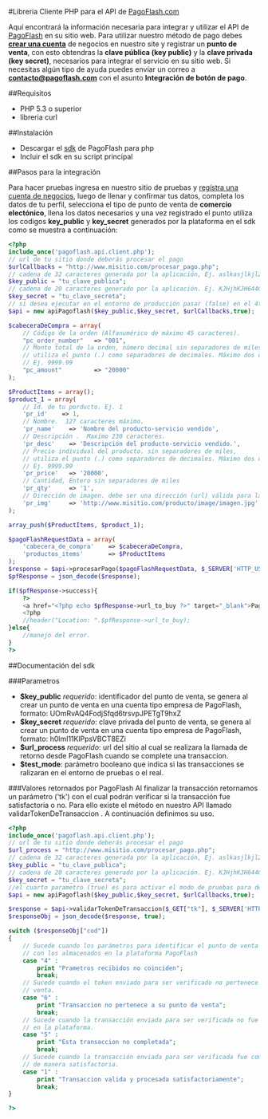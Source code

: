 #Libreria Cliente PHP para el API de [PagoFlash.com](http://pagoflash.com)

Aquí encontrará la información necesaria para integrar y utilizar el API de [PagoFlash](http://pagoflash.com) en su sitio web. Para utilizar nuestro método de pago debes **[crear una cuenta](https://app.pagoflash.com/profile/account_selection)** de negocios en nuestro site y registrar un **punto de venta**, con esto obtendras la **clave pública (key public)** y la **clave privada (key secret)**, necesarios para integrar el servicio en su sitio web. Si necesitas algún tipo de ayuda puedes envíar un correo a **contacto@pagoflash.com** con el asunto **Integración de botón de pago**.

##Requisitos
- PHP 5.3 o superior
- libreria curl

##Instalación

- Descargar el [sdk](https://raw.githubusercontent.com/PagoFlash/pagoflash-sdk/master/pagoflash.api.client.php) de PagoFlash para php
- Incluir el sdk en su script principal

##Pasos para la integración

Para hacer pruebas ingresa en nuestro sitio de pruebas y [regístra una cuenta de negocios](http://app-test.pagoflash.com/user/business.html), luego de llenar y confirmar tus datos, completa los datos de tu perfil, selecciona el tipo de punto de venta de **comercio electónico**, llena los datos necesarios y una vez registrado el punto utiliza los codigos **key_public** y **key_secret** generados por la plataforma en el sdk como se muestra a continuación:

```php
<?php
include_once('pagoflash.api.client.php');
// url de tu sitio donde deberás procesar el pago
$urlCallbacks = "http://www.misitio.com/procesar_pago.php";
// cadena de 32 caracteres generada por la aplicación, Ej. aslkasjlkjl2LKLKjkjdkjkljlk&as87
$key_public = "tu_clave_publica";
// cadena de 20 caracteres generado por la aplicación. Ej. KJHjhKJH644GGr769jjh
$key_secret = "tu_clave_secreta";
// si desea ejecutar en el entorno de producción pasar (false) en el 4to parametro
$api = new apiPagoflash($key_public,$key_secret, $urlCallbacks,true);

$cabeceraDeCompra = array(
    // Código de la orden (Alfanumérico de máximo 45 caracteres).
    "pc_order_number"   => "001", 
    // Monto total de la orden, número decimal sin separadores de miles, 
    // utiliza el punto (.) como separadores de decimales. Máximo dos decimales
    // Ej. 9999.99
    "pc_amount"         => "20000" 
);

$ProductItems = array();
$product_1 = array(
    // Id. de tu porducto. Ej. 1
    'pr_id'    => 1,
    // Nombre.  127 caracteres máximo.
    'pr_name'    => 'Nombre del producto-servicio vendido', 
    // Descripción .  Maximo 230 caracteres.
    'pr_desc'    => 'Descripción del producto-servicio vendido.', 
    // Precio individual del producto. sin separadores de miles, 
    // utiliza el punto (.) como separadores de decimales. Máximo dos decimales
    // Ej. 9999.99
    'pr_price'   => '20000',
    // Cantidad, Entero sin separadores de miles  
    'pr_qty'     => '1', 
    // Dirección de imagen. debe ser una dirección (url) válida para la imagen.
    'pr_img'     => 'http://www.misitio.com/producto/image/imagen.jpg', 
);

array_push($ProductItems, $product_1);

$pagoFlashRequestData = array(
    'cabecera_de_compra'    => $cabeceraDeCompra, 
    'productos_items'       => $ProductItems
);
$response = $api->procesarPago($pagoFlashRequestData, $_SERVER['HTTP_USER_AGENT']);
$pfResponse = json_decode($response);

if($pfResponse->success){
    ?>
    <a href="<?php echo $pfResponse->url_to_buy ?>" target="_blank">Pagar</a>
    <?php
    //header("Location: ".$pfResponse->url_to_buy);
}else{
    //manejo del error.
}
?>
```
    
##Documentación del sdk

###Parametros

- **$key_public** *requerido*: identificador del punto de venta, se genera al crear un punto de venta en una cuenta tipo empresa de PagoFlash, formato: UOmRvAQ4FodjSfqd6trsvpJPETgT9hxZ 
- **$key_secret** *requerido*: clave privada del punto de venta, se genera al crear un punto de venta en una cuenta tipo empresa de PagoFlash, formato: h0lmI11KlPpsVBCT8EZi
- **$url_process** *requerido*: url del sitio al cual se realizara la llamada de retorno desde PagoFlash cuando se complete una transaccion.
- **$test_mode**: parámetro booleano que indica si las transacciones se ralizaran en el entorno de pruebas o el real.

###Valores retornados por PagoFlash
Al finalizar la transacción retornamos un parámetro ('tk') con el cual podrán verificar si la transacción fue satisfactoria o no. Para ello existe el método en nuestro API llamado validarTokenDeTransaccion . A continuación definimos su uso.
```php
<?php
include_once('pagoflash.api.client.php');
// url de tu sitio donde deberás procesar el pago
$url_process = "http://www.misitio.com/procesar_pago.php";
// cadena de 32 caracteres generada por la aplicación, Ej. aslkasjlkjl2LKLKjkjdkjkljlk&as87
$key_public = "tu_clave_publica";
// cadena de 20 caracteres generado por la aplicación. Ej. KJHjhKJH644GGr769jjh
$key_secret = "tu_clave_secreta"; 
//el cuarto parametro (true) es para activar el modo de pruebas para desactivar colocar en **false**
$api = new apiPagoflash($key_public,$key_secret, $urlCallbacks,true);

$response = $api->validarTokenDeTransaccion($_GET["tk"], $_SERVER['HTTP_USER_AGENT']);
$responseObj = json_decode($response, true);

switch ($responseObj["cod"])
{
    // Sucede cuando los parámetros para identificar el punto de venta no coinciden 
    // con los almacenados en la plataforma PagoFlash
    case "4" : 
        print "Prametros recibidos no coinciden"; 
        break;
    // Sucede cuando el token enviado para ser verificado no pertenece al punto de 
    // venta.
    case "6" : 
        print "Transaccion no pertenece a su punto de venta";
        break;
    // Sucede cuando la transacción enviada para ser verificada no fue completada 
    // en la plataforma.
    case "5" : 
        print "Esta transaccion no completada";
        break;
    // Sucede cuando la transacción enviada para ser verificada fue completada 
    // de manera satisfactoria.
    case "1" : 
        print "Transaccion valida y procesada satisfactoriamente";
        break;
}

?>
```